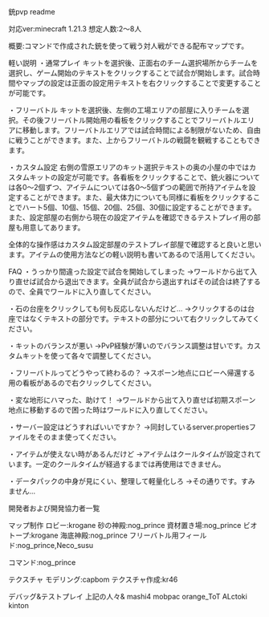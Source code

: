 銃pvp readme




対応ver:minecraft 1.21.3
想定人数:2〜8人

概要:コマンドで作成された銃を使って戦う対人戦ができる配布マップです。

軽い説明
・通常プレイ
キットを選択後、正面右のチーム選択場所からチームを選択し、ゲーム開始のテキストをクリックすることで試合が開始します。試合時間やマップの設定は正面の設定用テキストを右クリックすることで変更することが可能です。

・フリーバトル
キットを選択後、左側の工場エリアの部屋に入りチームを選択。その後フリーバトル開始用の看板をクリックすることでフリーバトルエリアに移動します。フリーバトルエリアでは試合時間による制限がないため、自由に戦うことができます。また、上からフリーバトルの戦闘を観戦することもできます。


・カスタム設定
右側の雪原エリアのキット選択テキストの奥の小屋の中ではカスタムキットの設定が可能です。各看板をクリックすることで、銃火器については各0〜2個ずつ、アイテムについては各0〜5個ずつの範囲で所持アイテムを設定することができます。また、最大体力についても同様に看板をクリックすることでハート5個、10個、15個、20個、25個、30個に設定することができます。また、設定部屋の右側から現在の設定アイテムを確認できるテストプレイ用の部屋も用意してあります。


全体的な操作感はカスタム設定部屋のテストプレイ部屋で確認すると良いと思います。アイテムの使用方法などの軽い説明も書いてあるので活用してください。


FAQ
・うっかり間違った設定で試合を開始してしまった
→ワールドから出て入り直せば試合から退出できます。全員が試合から退出すればその試合は終了するので、全員でワールドに入り直してください。

・石の台座をクリックしても何も反応しないんだけど…
→クリックするのは台座ではなくテキストの部分です。テキストの部分について右クリックしてみてください。

・キットのバランスが悪い
→PvP経験が薄いのでバランス調整は甘いです。カスタムキットを使って各々で調整してください。

・フリーバトルってどうやって終わるの？
→スポーン地点にロビーへ帰還する用の看板があるので右クリックしてください。

・変な地形にハマった、助けて！
→ワールドから出て入り直せば初期スポーン地点に移動するので困った時はワールドに入り直してください。

・サーバー設定はどうすればいいですか？
→同封しているserver.propertiesファイルをそのまま使ってください。

・アイテムが使えない時があるんだけど
→アイテムはクールタイムが設定されています。一定のクールタイムが経過するまでは再使用はできません。

・データパックの中身が見にくい、整理して軽量化しろ
→その通りです。すみません…




開発者および開発協力者一覧

マップ制作
ロビー:krogane
砂の神殿:nog_prince
資材置き場:nog_prince
ビオトープ:krogane
海底神殿:nog_prince
フリーバトル用フィールド:nog_prince,Neco_susu

コマンド:nog_prince

テクスチャ
モデリング:capbom
テクスチャ作成:kr46

デバッグ&テストプレイ
上記の人々&
mashi4
mobpac
orange_ToT
ALctoki
kinton
